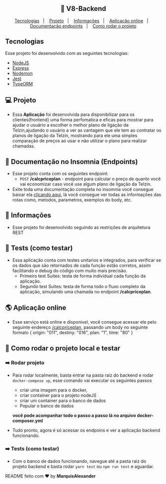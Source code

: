 <h1 align="center"></h1>

<h2 align="center">
  🚀 V8-Backend
</h2>

<p align="center">
  <a href="#tecnologias">Tecnologias</a>&nbsp;&nbsp;&nbsp;|&nbsp;&nbsp;&nbsp;
  <a href="#-projeto">Projeto</a>&nbsp;&nbsp;&nbsp;|&nbsp;&nbsp;&nbsp;
  <a href="#-informações">Informações</a>&nbsp;&nbsp;&nbsp;|&nbsp;&nbsp;&nbsp;
  <a href="#-aplicação-online">Aplicação online</a>&nbsp;&nbsp;&nbsp;|&nbsp;&nbsp;&nbsp;
  <a href="#-documentação-no-insomnia-endpoints">Documentação endpoints</a>&nbsp;&nbsp;&nbsp;|&nbsp;&nbsp;&nbsp;
  <a href="#-como-rodar-o-projeto-local-e-testar">Como rodar o projeto</a>
</p>

## Tecnologias

Esse projeto foi desenvolvido com as seguintes tecnologias:

- [NodeJS](https://nodejs.org/en/)
- [Express](https://expressjs.com/pt-br/)
- [Nodemon](https://www.npmjs.com/package/nodemon)
- [Jest](https://jestjs.io/pt-BR/)
- [TypeORM](https://typeorm.io/)

## 💻 Projeto

- Essa **Aplicação** foi desenvolvida para disponibilizar para os clientes(frontend) uma forma perfomatica e eficas para mostrar para ajudar o usuário a escolher o melhor plano de ligação da Telzin,ajudando o usuário a ver as vantagem que ele tem ao contratar os planos de ligação da Telzin, mostrando para ele uma simples comparação de preços ao usar e não utilizar o plano para realizar chamadas.

## 📔 Documentação no Insomnia (Endpoints)

- Esse projeto conta com os seguintes endpoint:
  - `POST` **/calcpriceplan** - endpoint para calcular o preço de quanto você vai economizar caso você use algum plano de ligação da Telzin.
- Exite toda uma documentação completa no insomnia você consegue baixar ela [clicando aqui](), lá você consegue ver todas as informações das rotas como, metodos, parametros, exemplos do body, etc.

## 🤔 Informações

- Esse projeto foi desenvolvido seguindo as restrições de arquitetura REST

## 🧪 Tests (como testar)

- Essa aplicação conta com testes unitarios e integrados, para verificar se os dados que são retornados de cada função estão corretos, assim facilitando o debug do código com muito mais precisão.
  - Primeiro test Suites: testa de forma individual cada função da aplicação.
  - Segundo test Suites: testa de forma todo o fluxo completo da aplicação, simulando uma chamada no endpoint **/calcpriceplan**.

## 🌎 Aplicação online

- Esse serviço está online e disponivel, você consegue acessar ele pelo seguinte endereço [/calcpriceplan](https://frontend-controletarefa.herokuapp.com/), passando um body no seguinte formato
  {
  origin: "011",
  destiny: "016",
  plan: "1",
  time: "80"
  }

## 🧪 Como rodar o projeto local e testar

### ➡️ Rodar projeto

- Para rodar localmente, basta entrar na pasta raiz do backend e rodar `docker-compose up`, esse comando vai executar os seguintes passos
  - criar uma imagem para o docker, 
  - criar container para o projeto nodeJS
  - criar um container para o banco de dados 
  - Popular o banco de dados

  **você pode acompanhar todo o passo a passo lá no arquivo docker-composer.yml**
- Tudo pronto, agora é só acessar os endpoins e ver a aplicação backend funcionando.

### ➡️ Tests (como testar)

- Com o banco de dados funcionando, navegue até a pasta raiz do projeto backend e basta rodar `yarn test` ou `npm run test` e aguardar.

README feito com ❤️ by **MarquisAlexander**
